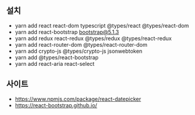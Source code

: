 
## 설치
* yarn add react react-dom typescript @types/react @types/react-dom
* yarn add react-bootstrap bootstrap@5.1.3
* yarn add redux react-redux @types/redux @types/react-redux
* yarn add react-router-dom @types/react-router-dom
* yarn add crypto-js @types/crypto-js jsonwebtoken
* yarn add @types/react-bootstrap 
* yarn add react-aria react-select

## 사이트
* https://www.npmjs.com/package/react-datepicker
* https://react-bootstrap.github.io/
